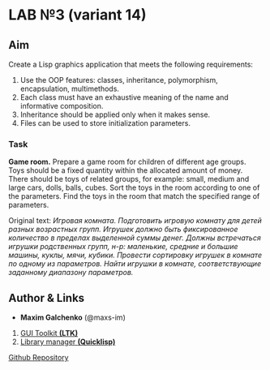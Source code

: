 # LAB №3 (variant 14)

## Aim

Create a Lisp graphics application that meets the following requirements:

1. Use the OOP features: classes, inheritance, polymorphism, encapsulation, multimethods.
2. Each class must have an exhaustive meaning of the name and informative composition.
3. Inheritance should be applied only when it makes sense.
4. Files can be used to store initialization parameters.

### Task

**Game room.** Prepare a game room for children of different age groups. Toys should be a fixed quantity within the allocated amount of money. There should be toys of related groups, for example: small, medium and large cars, dolls, balls, cubes.
Sort the toys in the room according to one of the parameters. Find the toys in the room that match the specified range of parameters.

Original text: _Игровая комната. Подготовить игровую комнату для детей разных возрастных групп. Игрушек должно быть фиксированное количество в пределах выделенной суммы денег. Должны встречаться игрушки родственных групп, н-р: маленькие, средние и большие машины, куклы, мячи, кубики. Провести сортировку игрушек в  комнате по одному из параметров. Найти игрушки в комнате, соответствующие заданному диапазону параметров._

## Author & Links

- **Maxim Galchenko** (@maxs-im)

1. [GUI Toolkit __(LTK)__](http://www.peter-herth.de/ltk/index.html)
2. [Library manager __(Quicklisp)__](https://www.quicklisp.org/beta/)

[Github Repository](https://github.com/maxs-im/Functional/tree/master/lab_3)